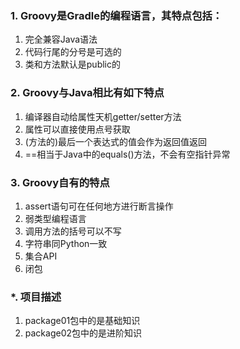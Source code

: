 ### 1. Groovy是Gradle的编程语言，其特点包括：
1. 完全兼容Java语法
2. 代码行尾的分号是可选的
3. 类和方法默认是public的

### 2. Groovy与Java相比有如下特点
1. 编译器自动给属性天机getter/setter方法
2. 属性可以直接使用点号获取
3. (方法的)最后一个表达式的值会作为返回值返回
4. ==相当于Java中的equals()方法，不会有空指针异常
	
### 3. Groovy自有的特点
1. assert语句可在任何地方进行断言操作
2. 弱类型编程语言
3. 调用方法的括号可以不写
4. 字符串同Python一致
5. 集合API
6. 闭包
	


### *. 项目描述
1.  package01包中的是基础知识
1.  package02包中的是进阶知识

